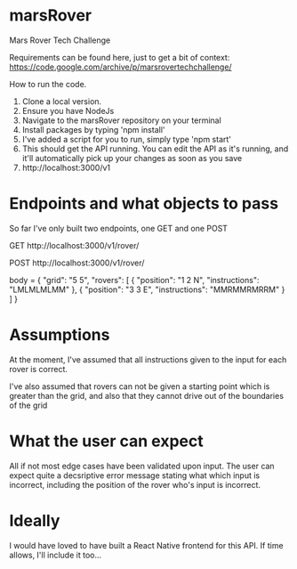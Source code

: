 # marsRover
Mars Rover Tech Challenge

Requirements can be found here, just to get a bit of context: 
https://code.google.com/archive/p/marsrovertechchallenge/

How to run the code.

1. Clone a local version.
2. Ensure you have NodeJs 
3. Navigate to the marsRover repository on your terminal
4. Install packages by typing 'npm install'
5. I've added a script for you to run, simply type 'npm start'
6. This should get the API running. You can edit the API as it's running, and it'll automatically pick up your changes as soon as you save
7. http://localhost:3000/v1

# Endpoints and what objects to pass
So far I've only built two endpoints, one GET and one POST

GET
http://localhost:3000/v1/rover/

POST
http://localhost:3000/v1/rover/

body = {
	"grid": "5 5",
	"rovers": [
		{
			"position": "1 2 N",
			"instructions": "LMLMLMLMM"
		},
		{
		    "position": "3 3 E",
			"instructions": "MMRMMRMRRM"
		}
		]
}

# Assumptions
At the moment, I've assumed that all instructions given to the input for each rover is correct.

I've also assumed that rovers can not be given a starting point which is greater than the grid, and also that they cannot drive out of the boundaries of the grid

# What the user can expect
All if not most edge cases have been validated upon input. The user can expect quite a decsriptive error message stating what which input is incorrect, including the position of the rover who's input is incorrect.

# Ideally
I would have loved to have built a React Native frontend for this API. If time allows, I'll include it too... <link pending>
